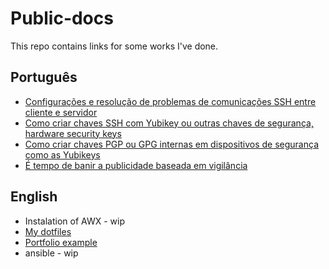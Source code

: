 # Public-docs

This repo contains links for some works I've done.

## Português
- [Configurações e resolução de problemas de comunicações SSH entre cliente e servidor](https://github.com/zcavaleiro/configuracoes-e-resolucao-de-problemas-de-comunicacoes-SSH-entre-cliente-e-servidor/blob/main/README.md)
- [Como criar chaves SSH com Yubikey ou outras chaves de segurança, hardware security keys](https://github.com/zcavaleiro/como-criar-chaves-ssh-com-yubikey-ou-outras-chaves-de-seguranca-ou-hardware-security-keys/blob/main/README.md)
- [Como criar chaves PGP ou GPG internas em dispositivos de segurança como as Yubikeys](https://github.com/zcavaleiro/como-criar-chaves-pgp-ou-gpg-internas-em-dispositivos-de-seguranca-como-as-Yubikeys/blob/main/README.md)
- [É tempo de banir a publicidade baseada em vigilância](https://github.com/zcavaleiro/tempo-de-banir-a-publicidade-baseada-em-vigilancia/blob/main/README.md)

## English
- Instalation of AWX - wip
- [My dotfiles](https://github.com/zcavaleiro/.dotfiles)
- [Portfolio example](https://zcavaleiro.github.io/) 
- ansible - wip

